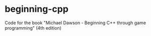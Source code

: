 ﻿# beginning-cpp

Code for the book "Michael Dawson - Beginning C++ through game programming" (4th edition)
